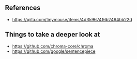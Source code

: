 ## References
- https://qiita.com/tinymouse/items/4d359674f6b2494bb22d

## Things to take a deeper look at
- https://github.com/chroma-core/chroma
- https://github.com/google/sentencepiece